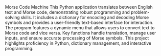 Morse Code Machine
This Python application translates between English text and Morse code, demonstrating robust programming and problem-solving skills. It includes a dictionary for encoding and decoding Morse symbols and provides a user-friendly text-based interface for interaction. The program features a dynamic menu that allows users to convert text to Morse code and vice versa. Key functions handle translation, manage user inputs, and ensure accurate processing of Morse symbols. This project highlights proficiency in Python, dictionary management, and interactive programming.
